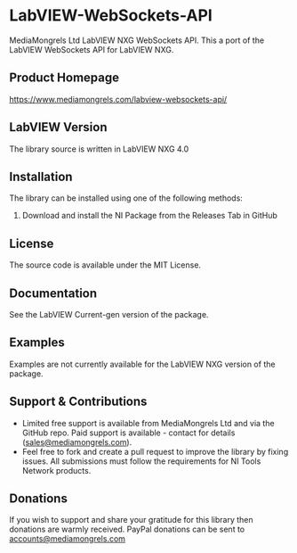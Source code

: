 # LabVIEW-WebSockets-API
MediaMongrels Ltd LabVIEW NXG WebSockets API. This a port of the LabVIEW WebSockets API for LabVIEW NXG.

## Product Homepage
https://www.mediamongrels.com/labview-websockets-api/

## LabVIEW Version
The library source is written in LabVIEW NXG 4.0

## Installation

The library can be installed using one of the following methods:
1. Download and install the NI Package from the Releases Tab in GitHub

## License
The source code is available under the MIT License.

## Documentation
See the LabVIEW Current-gen version of the package.

## Examples
Examples are not currently available for the LabVIEW NXG version of the package.

## Support & Contributions
* Limited free support is available from MediaMongrels Ltd and via the GitHub repo. Paid support is available - contact for details (sales@mediamongrels.com).
* Feel free to fork and create a pull request to improve the library by fixing issues. All submissions must follow the requirements for NI Tools Network products.

## Donations
If you wish to support and share your gratitude for this library then donations are warmly received. PayPal donations can be sent to accounts@mediamongrels.com
